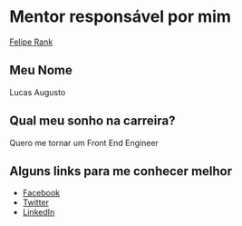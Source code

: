 # Mentor responsável por mim

[Felipe Rank](https://github.com/training-center/mentoria/blob/master/profiles/mentors/profiles/felipe_rank.md)

## Meu Nome

Lucas Augusto

## Qual meu sonho na carreira?

Quero me tornar um Front End Engineer

## Alguns links para me conhecer melhor

- [Facebook](https://www.facebook.com/lucasaugustofrontend "Lucas Augusto")
- [Twitter](https://twitter.com/laugustofront "Lucas Augusto")
- [LinkedIn](https://www.linkedin.com/in/laugustofrontend/ "Lucas Augusto")
